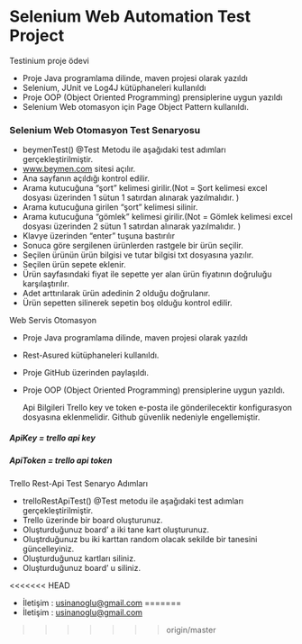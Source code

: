 # Selenium Web Automation Test Project

Testinium proje ödevi

* Proje Java programlama dilinde, maven projesi olarak yazıldı
* Selenium, JUnit ve Log4J kütüphaneleri kullanıldı
* Proje OOP (Object Oriented Programming) prensiplerine uygun yazıldı
* Selenium Web otomasyon için Page Object Pattern kullanıldı.


### Selenium Web Otomasyon Test Senaryosu

- beymenTest() @Test Metodu ile aşağıdaki test adımları gerçekleştirilmiştir.
- www.beymen.com sitesi açılır.
- Ana sayfanın açıldığı kontrol edilir.
- Arama kutucuğuna “şort” kelimesi girilir.(Not = Şort kelimesi excel dosyası
  üzerinden 1 sütun 1 satırdan alınarak yazılmalıdır. )
- Arama kutucuğuna girilen “şort” kelimesi silinir.
- Arama kutucuğuna “gömlek” kelimesi girilir.(Not = Gömlek kelimesi excel dosyası
  üzerinden 2 sütun 1 satırdan alınarak yazılmalıdır. )
- Klavye üzerinden “enter” tuşuna bastırılır
- Sonuca göre sergilenen ürünlerden rastgele bir ürün seçilir.
- Seçilen ürünün ürün bilgisi ve tutar bilgisi txt dosyasına yazılır.
- Seçilen ürün sepete eklenir.
- Ürün sayfasındaki fiyat ile sepette yer alan ürün fiyatının doğruluğu karşılaştırılır.
- Adet arttırılarak ürün adedinin 2 olduğu doğrulanır.
- Ürün sepetten silinerek sepetin boş olduğu kontrol edilir.

Web Servis Otomasyon

* Proje Java programlama dilinde, maven projesi olarak yazıldı
- Rest-Asured kütüphaneleri kullanıldı.
- Proje GitHub üzerinden paylaşıldı.
- Proje OOP (Object Oriented Programming) prensiplerine uygun
  yazıldı.


  Api Bilgileri
  Trello key ve token e-posta ile gönderilecektir
  konfigurasyon dosyasına eklenmelidir.
  Github güvenlik nedeniyle engellemiştir.

##### ApiKey = trello api key
##### ApiToken = trello api token

Trello Rest-Api Test Senaryo Adımları
- trelloRestApiTest() @Test metodu ile aşağıdaki test adımları gerçekleştirilmiştir.
- Trello üzerinde bir board oluşturunuz.
- Oluşturduğunuz board’ a iki tane kart oluşturunuz.
- Oluştrduğunuz bu iki karttan random olacak sekilde bir tanesini güncelleyiniz.
- Oluşturduğunuz kartları siliniz.
- Oluşturduğunuz board’ u siliniz.


<<<<<<< HEAD
* İletişim : usinanoglu@gmail.com
=======
* İletişim : usinanoglu@gmail.com
>>>>>>> origin/master
